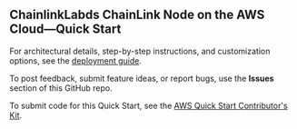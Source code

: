 ## ChainlinkLabds ChainLink Node on the AWS Cloud—Quick Start

For architectural details, step-by-step instructions, and customization options, see the [deployment guide](http://aws-quickstart.github.io/quickstart-chainlinklabs-chainlink-node/).

To post feedback, submit feature ideas, or report bugs, use the **Issues** section of this GitHub repo. 

To submit code for this Quick Start, see the [AWS Quick Start Contributor's Kit](https://aws-quickstart.github.io/).
